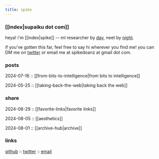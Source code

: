 ```yaml
---
title: spike
---
```


### [[index|supaiku dot com]]

heya! i'm [[index|spike]] -- ml researcher by
<a href="" onclick="document.getElementById('darkmode-toggle').click(); return false;">day</a>, 
neet by
<a href="" onclick="document.getElementById('darkmode-toggle').click(); return false;">night</a>.

if you've gotten this far, feel free to say hi wherever you find me! you can DM me on [twitter](https://twitter.com/spikedoanz) or email me at spikedoanz at gmail dot com. 


### posts 

2024-07-16 :: [[from-bits-to-intelligence|from bits to intelligence]]

2024-05-25 :: [[taking-back-the-web|taking back the web]]

### share 

2024-06-29 :: [[favorite-links|favorite links]]

2024-08-05 :: [[aesthetics]]

2024-08-01 :: [[archive-hub|archive]]

### links

[github](https://github.com/spikedoanz) :: [twitter](https://twitter.com/spikedoanz) :: [email](mailto:spikedoanz@gmail.com)
